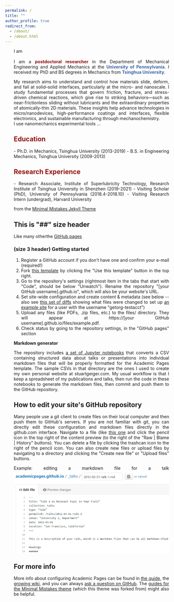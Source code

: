 ```yaml
---
permalink: /
title: ""
author_profile: true
redirect_from: 
  - /about/
  - /about.html
---
```


<div style="width: 100%; margin-left: 2em; margin-right: 2em; text-align: justify" markdown="1">

<p style="margin-top: 0.2em; margin-bottom: 0.2em; font-size: 1em;" markdown="1">
I am 
</p>


<p style="margin-top: 1.2em; margin-bottom: 0.2em; font-size: 1em;" markdown="1">
I am a <span style="color: #910f0f"><strong>postdoctoral researcher</strong></span> in the Department of Mechanical Engineering and Applied Mechanics at the <span style="color: #3b65a3"><strong>University of Pennsylvania</strong></span>. I received my PhD and BS degrees in Mechanics from <span style="color: #3b65a3"><strong>Tsinghua University</strong></span>.
</p>

<p style="margin-top: 1em; margin-bottom: 0.2em; font-size: 1em;" markdown="1">
My research aims to understand and control how materials slide, deform, and fail at solid–solid interfaces, particularly at the <span tyle="color: #910f0f">micro- and nanoscale</span>. I study fundamental processes that govern <span tyle="color: #910f0f">friction</span>, <span tyle="color: #910f0f">fracture</span>, and <span tyle="color: #910f0f">stress-driven chemical reactions</span>, which give rise to striking behaviors—such as near-frictionless sliding without lubricants and the extraordinary properties of atomically-thin 2D materials. These insights help advance technologies in micro/nanodevices, high-performance coatings and interfaces, flexible electronics, and sustainable manufacturing through mechanochemistry.
<br>
I use nanomechanics experimental tools ...
</p>



<h2 style="color: #910f0f">Education</h2>
- Ph.D. in Mechanics, Tsinghua University (2013-2019)
- B.S. in Engineering Mechanics, Tsinghua University (2009-2013)

<h2 style="color: #910f0f">Research Experience</h2>
- Research Associate, Institute of Superlubricity Technology, Research Institute of Tsinghua University in Shenzhen (2019-2021)
- Visiting Scholar (PhD), University of Pennsylvania (2018.4-2018.10)
- Visiting Research Intern (undergrad), Harvard University


from the [Minimal Mistakes Jekyll Theme](https://mmistakes.github.io/minimal-mistakes/) 

## This is "##" size header
Like many otherthe [GitHub pages](https://pages.github.com/) 


### (size 3 header) Getting started
1. Register a GitHub account if you don't have one and confirm your e-mail (required!)
1. Fork [this template](https://github.com/academicpages/academicpages.github.io) by clicking the "Use this template" button in the top right. 
1. Go to the repository's settings (rightmost item in the tabs that start with "Code", should be below "Unwatch"). Rename the repository "[your GitHub username].github.io", which will also be your website's URL.
1. Set site-wide configuration and create content & metadata (see below -- also see [this set of diffs](http://archive.is/3TPas) showing what files were changed to set up [an example site](https://getorg-testacct.github.io) for a user with the username "getorg-testacct")
1. Upload any files (like PDFs, .zip files, etc.) to the files/ directory. They will appear at https://[your GitHub username].github.io/files/example.pdf.  
1. Check status by going to the repository settings, in the "GitHub pages" section

**Markdown generator**

The repository includes [a set of Jupyter notebooks](https://github.com/academicpages/academicpages.github.io/tree/master/markdown_generator
) that converts a CSV containing structured data about talks or presentations into individual markdown files that will be properly formatted for the Academic Pages template. The sample CSVs in that directory are the ones I used to create my own personal website at stuartgeiger.com. My usual workflow is that I keep a spreadsheet of my publications and talks, then run the code in these notebooks to generate the markdown files, then commit and push them to the GitHub repository.

How to edit your site's GitHub repository
------
Many people use a git client to create files on their local computer and then push them to GitHub's servers. If you are not familiar with git, you can directly edit these configuration and markdown files directly in the github.com interface. Navigate to a file (like [this one](https://github.com/academicpages/academicpages.github.io/blob/master/_talks/2012-03-01-talk-1.md) and click the pencil icon in the top right of the content preview (to the right of the "Raw | Blame | History" buttons). You can delete a file by clicking the trashcan icon to the right of the pencil icon. You can also create new files or upload files by navigating to a directory and clicking the "Create new file" or "Upload files" buttons. 

Example: editing a markdown file for a talk
![Editing a markdown file for a talk](/images/editing-talk.png)

For more info
------
More info about configuring Academic Pages can be found in [the guide](https://academicpages.github.io/markdown/), the [growing wiki](https://github.com/academicpages/academicpages.github.io/wiki), and you can always [ask a question on GitHub](https://github.com/academicpages/academicpages.github.io/discussions). The [guides for the Minimal Mistakes theme](https://mmistakes.github.io/minimal-mistakes/docs/configuration/) (which this theme was forked from) might also be helpful.

</div>